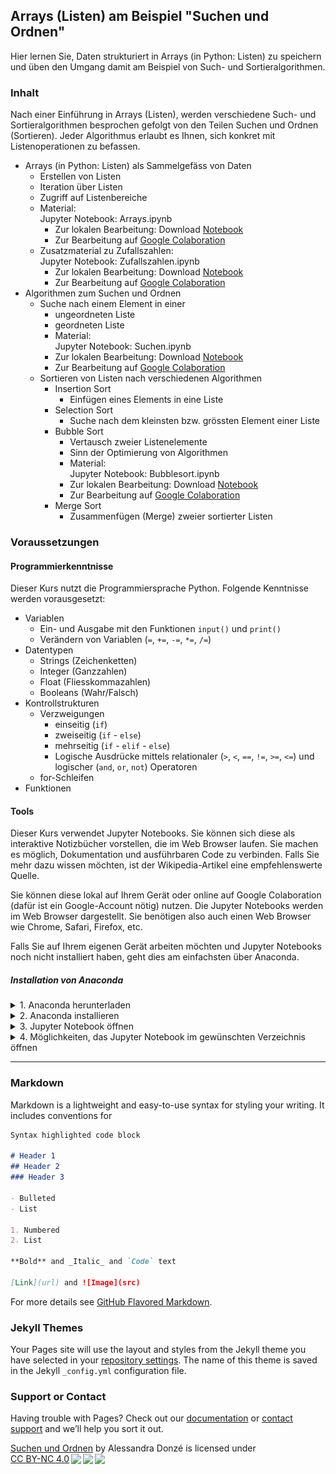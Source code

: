 ## Arrays (Listen) am Beispiel "Suchen und Ordnen"

Hier lernen Sie, Daten strukturiert in Arrays (in Python: Listen) zu speichern und üben den Umgang damit am Beispiel von Such- und Sortieralgorithmen.

### Inhalt

Nach einer Einführung in Arrays (Listen), werden verschiedene Such- und Sortieralgorithmen besprochen gefolgt von den Teilen Suchen und Ordnen (Sortieren). Jeder Algorithmus erlaubt es Ihnen, sich konkret mit Listenoperationen zu befassen.

* Arrays (in Python: Listen) als Sammelgefäss von Daten
    * Erstellen von Listen
    * Iteration über Listen
    * Zugriff auf Listenbereiche
    * Material:  
      Jupyter Notebook: Arrays.ipynb  
      * Zur lokalen Bearbeitung: Download [Notebook](assets/notebooks/solutions/Arrays.ipynb)
      * Zur Bearbeitung auf [Google Colaboration](https://colab.research.google.com/github/donze-informatikunterricht/suchen-und-ordnen/blob/gh-pages/assets/notebooks/solutions/Arrays.ipynb)
    * Zusatzmaterial zu Zufallszahlen:  
      Jupyter Notebook: Zufallszahlen.ipynb  
      * Zur lokalen Bearbeitung: Download [Notebook](assets/notebooks/solutions/Zufallszahlen.ipynb)
      * Zur Bearbeitung auf [Google Colaboration](https://colab.research.google.com/github/donze-informatikunterricht/suchen-und-ordnen/blob/gh-pages/assets/notebooks/solutions/Zufallszahlen.ipynb)
* Algorithmen zum Suchen und Ordnen
   * Suche nach einem Element in einer
      * ungeordneten Liste
      * geordneten Liste
      * Material:  
      Jupyter Notebook: Suchen.ipynb  
      * Zur lokalen Bearbeitung: Download [Notebook](assets/notebooks/solutions/Suchen.ipynb)
      * Zur Bearbeitung auf [Google Colaboration](https://colab.research.google.com/github/donze-informatikunterricht/suchen-und-ordnen/blob/gh-pages/assets/notebooks/solutions/Suchen.ipynb)
   * Sortieren von Listen nach verschiedenen Algorithmen
      * Insertion Sort
         * Einfügen eines Elements in eine Liste
      * Selection Sort
         * Suche nach dem kleinsten bzw. grössten Element einer Liste
      * Bubble Sort
         * Vertausch zweier Listenelemente
         * Sinn der Optimierung von Algorithmen
         * Material:  
         Jupyter Notebook: Bubblesort.ipynb  
         * Zur lokalen Bearbeitung: Download [Notebook](assets/notebooks/solutions/Bubblesort.ipynb)
         * Zur Bearbeitung auf [Google Colaboration](https://colab.research.google.com/github/donze-informatikunterricht/suchen-und-ordnen/blob/gh-pages/assets/notebooks/solutions/Bubblesort.ipynb)
      * Merge Sort
         * Zusammenfügen (Merge) zweier sortierter Listen 

### Voraussetzungen

#### Programmierkenntnisse
Dieser Kurs nutzt die Programmiersprache Python. Folgende Kenntnisse werden vorausgesetzt:

* Variablen
  *  Ein- und Ausgabe mit den Funktionen `input()` und `print()`
  *  Verändern von Variablen (`=`, `+=`, `-=`, `*=`, `/=`)
* Datentypen
  *  Strings (Zeichenketten)
  *  Integer (Ganzzahlen)
  *  Float (Fliesskommazahlen)
  *  Booleans (Wahr/Falsch)
* Kontrollstrukturen
  * Verzweigungen 
    * einseitig (`if`)
    * zweiseitig (`if` - `else`)
    * mehrseitig (`if` - `elif` - `else`)
    * Logische Ausdrücke mittels relationaler (`>`, `<`, `==`, `!=`, `>=`, `<=`) und logischer (`and`, `or`, `not`) Operatoren
  * for-Schleifen
* Funktionen

#### Tools

Dieser Kurs verwendet Jupyter Notebooks. Sie können sich diese als interaktive Notizbücher vorstellen, die im Web Browser laufen. Sie machen es möglich, Dokumentation und ausführbaren Code zu verbinden. Falls Sie mehr dazu wissen möchten, ist der Wikipedia-Artikel eine empfehlenswerte Quelle.


Sie können diese lokal auf Ihrem Gerät oder online auf Google Colaboration (dafür ist ein Google-Account nötig) nutzen. Die Jupyter Notebooks werden im Web Browser dargestellt. Sie benötigen also auch einen Web Browser wie Chrome, Safari, Firefox, etc.

Falls Sie auf Ihrem eigenen Gerät arbeiten möchten und Jupyter Notebooks noch nicht installiert haben, geht dies am einfachsten über Anaconda.

##### Installation von Anaconda

<details>
<summary>1. Anaconda herunterladen</summary>
   Sie können Anaconda <a href="https://www.anaconda.com/products/individual" target="_blank">hier herunterladen</a>.  
   <ul>
      <li>Die Individual-Lizenz ist für den Privat- und Ausbildungsbereich kostenlos.</li>
      <li>Ein Klick auf den Button "Download" unter dem obersten Abschnitt scrollt die Seite an den richtigen Ort.</li>
      <li>Wählen Sie das Download-File, das zu Ihrer Umgebung passt.
         <ul>
            <li>Für den <strong>Mac</strong> empfiehlt sich der graphische Installer.</li>
            <li><strong>Windows</strong>: Wenn Sie nicht sicher sind, ob Sie einen 32-bit- oder 64-bit-Prozessor haben:<br/>
                öffnen Sie ein Explorerfenster, Recktsklich auf "Die §ser PC" > Eigenschaften > Systemtyp.
               <img src="assets/images/contextmenue.png" alt="pfad" width="20%"/>
            <img src="assets/images/systeminfo.png" alt="pfad" width="60%"/>
            </li>
         </ul>
      </li>
   </ul>
</details>

<details>
   <summary>2. Anaconda installieren</summary>
   Folgen Sie den Instruktionen des Installers.  
   <ul>
      <li>Die entsprechenden Konfigurationen sollten bereits vorangewählt sein:
         <ul>
            <li>Install for: `Just me / Nur für mich installieren`</li>
            <li>Destination Folder (Pfad):<br/>
               <strong>Windows</strong>: `C:\users\IhrBenutzername\anaconda3`</li>
         </ul>
      </li>
      <li>Add Anaconda3 to my PATH environment variable</li>
      <li>Register Anaconda3 as my default Python 3.8: <it>Kein Haken</it> ist empfehlenswert, falls Sie noch andere Pythonprojekte mit anderen Tools verwenden.</li>
   </ul>
</details>


<details>
   <summary>3. Jupyter Notebook öffnen</summary>
   Es gibt verschiedene Möglichkeiten, wie Sie Jupyter Notebook starten können.
   <ul>
      <li>Am einfachsten starten Sie Jupyter über das Programm <it>Anaconda Navigator</it>.<br/>
         Öffnen Sie das Programm <it>Anaconda Navigator</it>.
         <ul>
            <li><strong>Mac</strong>:<br/>
               Sie finden es am einfachsten über die Spotlight-Suche mit [⌘ + Leertaste].</li>
            <li><strong>Windows</strong>:<br/>
               Sie finden es über den Startknopf bei den Programmen unter A: Anaconda.<br/>
               <img src="assets/images/launch-navigator.png" alt="launch-navigator" width="30%"/>
            </li>
         </ul>
      </li>
      <li>Im <strong>Anaconda Navigator</strong> finden Sie Jupyter und andere Tools.<br/>
         <img src="assets/images/anaconda-navigator.png" alt="anaconda-navigator"/>
         <ul>   
            <li>Starten Sie Jupyter über den Button "Launch".</li>
            <li>In Ihrem Standard-Web-Browser sollte sich nun Jupyter öffnen.</li>
         </ul>
      </li>
      <li><strong>Windows</strong>: Jupyter Notebook direkt aus dem Start-Menü starten<br/>
         Der Webbrowser wird sich selbst öffnen.<br/>
      <img src="assets/images/launch-jupyter.png" alt="launch-jupyter" width="30%"/></li>
   </ul>
</details>


<details>
   <summary>4. Möglichkeiten, das Jupyter Notebook im gewünschten Verzeichnis öffnen</summary>
   Sie haben die Möglichkeit, Ihr Jupyter Notebook direkt im Verzeichnis Ihrer Wahl zu öffnen.
   <ul>
      <li><strong>Mac</strong>:<br/>
         <ul>
            <li>Öffnen Sie das Terminal und gehen Sie direkt ins Verzeichnis Ihrer Wahl<br/>
               `cd ~/schule/informatik/jupyter`</li>
            <li>Starten Sie das Jupyter Notebook mit dem Befehl<br/>
               `jupyter notebook`</li>
         </ul>
      </li>
      <li><strong>Windows</strong>:
         <ul>
            <li>In diesem Beispiel ist das Verzeichnis: `C:\Users\User\Jupyter`<br/>
               (Benutzername: "User")</li>
            <li>Machen Sie einen Shortcut des Jupyter Launchers auf den auf dem Desktop.
               <ul>
                  <li>Rechtsklick darauf -> Properties</li>
                  <li>Nun können Sie in den Feldern Target bzw. Start in `%USERPROFILE%` bzw. `%HOMEPATH%` durch Ihren Pfad ersetzen:<br/>
                     <img src="assets/images/installation-path.png" alt="pfad" width="80%"/>
                  </li>
               </ul>
            </li>
         </ul>
      </li>
   </ul>

</details>  


------

### Markdown

Markdown is a lightweight and easy-to-use syntax for styling your writing. It includes conventions for

```markdown
Syntax highlighted code block

# Header 1
## Header 2
### Header 3

- Bulleted
- List

1. Numbered
2. List

**Bold** and _Italic_ and `Code` text

[Link](url) and ![Image](src)
```

For more details see [GitHub Flavored Markdown](https://guides.github.com/features/mastering-markdown/).

### Jekyll Themes

Your Pages site will use the layout and styles from the Jekyll theme you have selected in your [repository settings](https://github.com/donze-informatik/suchen-und-ordnen/settings/pages). The name of this theme is saved in the Jekyll `_config.yml` configuration file.

### Support or Contact

Having trouble with Pages? Check out our [documentation](https://docs.github.com/categories/github-pages-basics/) or [contact support](https://support.github.com/contact) and we’ll help you sort it out.

<p xmlns:cc="http://creativecommons.org/ns#" xmlns:dct="http://purl.org/dc/terms/"><a property="dct:title" rel="cc:attributionURL" href="https://donze-informatikunterricht.github.io/suchen-und-ordnen/">Suchen und Ordnen</a> by <span property="cc:attributionName">Alessandra Donzé</span> is licensed under <a href="http://creativecommons.org/licenses/by-nc/4.0/?ref=chooser-v1" target="_blank" rel="license noopener noreferrer" style="display:inline-block;">CC BY-NC 4.0<img style="height:22px!important;margin-left:3px;vertical-align:text-bottom;" src="https://mirrors.creativecommons.org/presskit/icons/cc.svg?ref=chooser-v1"><img style="height:22px!important;margin-left:3px;vertical-align:text-bottom;" src="https://mirrors.creativecommons.org/presskit/icons/by.svg?ref=chooser-v1"><img style="height:22px!important;margin-left:3px;vertical-align:text-bottom;" src="https://mirrors.creativecommons.org/presskit/icons/nc.svg?ref=chooser-v1"></a></p>